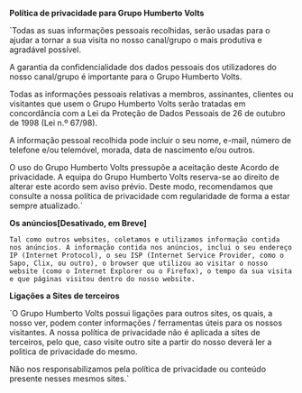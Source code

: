 **Política de privacidade para Grupo Humberto Volts**

`Todas as suas informações pessoais recolhidas, serão usadas para o ajudar a tornar a sua visita no nosso canal/grupo o mais produtiva e agradável possível.

A garantia da confidencialidade dos dados pessoais dos utilizadores do nosso canal/grupo é importante para o Grupo Humberto Volts.

Todas as informações pessoais relativas a membros, assinantes, clientes ou visitantes que usem o Grupo Humberto Volts serão tratadas em concordância com a Lei da Proteção de Dados Pessoais de 26 de outubro de 1998 (Lei n.º 67/98).

A informação pessoal recolhida pode incluir o seu nome, e-mail, número de telefone e/ou telemóvel, morada, data de nascimento e/ou outros.

O uso do Grupo Humberto Volts pressupõe a aceitação deste Acordo de privacidade. A equipa do Grupo Humberto Volts reserva-se ao direito de alterar este acordo sem aviso prévio. Deste modo, recomendamos que consulte a nossa política de privacidade com regularidade de forma a estar sempre atualizado.`

**Os anúncios[Desativado, em Breve]**

`Tal como outros websites, coletamos e utilizamos informação contida nos anúncios. A informação contida nos anúncios, inclui o seu endereço IP (Internet Protocol), o seu ISP (Internet Service Provider, como o Sapo, Clix, ou outro), o browser que utilizou ao visitar o nosso website (como o Internet Explorer ou o Firefox), o tempo da sua visita e que páginas visitou dentro do nosso website.`

**Ligações a Sites de terceiros**

`O Grupo Humberto Volts possui ligações para outros sites, os quais, a nosso ver, podem conter informações / ferramentas úteis para os nossos visitantes. A nossa política de privacidade não é aplicada a sites de terceiros, pelo que, caso visite outro site a partir do nosso deverá ler a politica de privacidade do mesmo.

Não nos responsabilizamos pela política de privacidade ou conteúdo presente nesses mesmos sites.`
